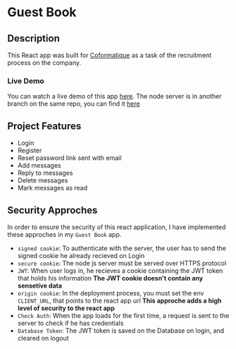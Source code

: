 # Guest Book

## Description

This React app was built for [Coformatique](https://www.linkedin.com/company/coformatique) as a task
of the recruitment process on the company.

### Live Demo

You can watch a live demo of this app [here](https://suspicious-turing-b08deb.netlify.app/).
The node server is in another branch on the same repo, you can find it [here](https://github.com/ELASHMAWYDEV/GuestBook-Coformatique/tree/server)

## Project Features

- Login
- Register
- Reset password link sent with email
- Add messages
- Reply to messages
- Delete messages
- Mark messages as read

## Security Approches

In order to ensure the security of this react application, I have implemented these approches
in my `Guest Book` app.

- `signed cookie`: To authenticate with the server, the user has to send the signed cookie he
  already recieved on Login
- `secure cookie`: The node js server must be served over HTTPS protocol
- `JWT`: When user logs in, he recieves a cookie containing the JWT token that holds his information
  **The JWT cookie doesn't contain any sensetive data**
- `origin cookie`: In the deployment process, you must set the env `CLIENT_URL`, that points to the react app url
  **This approche adds a high level of security to the react app**
- `Check Auth`: When the app loads for the first time, a request is sent to the server to check if he has credentials
- `Database Token`: The JWT token is saved on the Database on login, and cleared on logout
